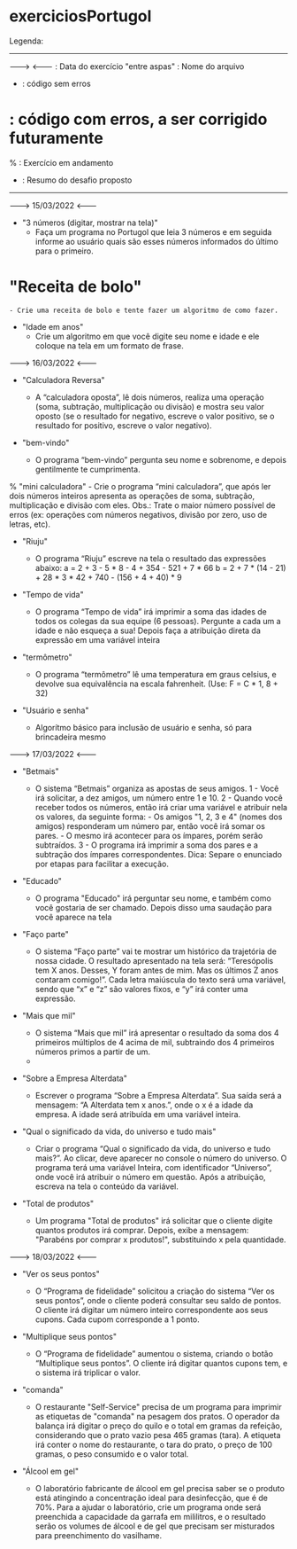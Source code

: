 # exerciciosPortugol

Legenda:
___________________________________________________________________________________________________________________
---> <--- : Data do exercício
"entre aspas" : Nome do arquivo
* : código sem erros
# : código com erros, a ser corrigido futuramente
% : Exercício em andamento
- : Resumo do desafio proposto
___________________________________________________________________________________________________________________

---> 15/03/2022 <---
  
  * "3 números (digitar, mostrar na tela)"
    - Faça um programa no Portugol que leia 3 números e em seguida informe ao usuário quais são esses números informados do último para o primeiro.

  # "Receita de bolo"
    - Crie uma receita de bolo e tente fazer um algoritmo de como fazer.

  * "Idade em anos"
    - Crie um algoritmo em que você digite seu nome e idade e ele coloque na tela em um formato de frase.



---> 16/03/2022 <---

  * "Calculadora Reversa"
    - A “calculadora oposta”, lê dois números, realiza uma operação (soma, subtração, multiplicação ou divisão) e mostra seu valor oposto (se o resultado for negativo, escreve o valor positivo, se o resultado for positivo, escreve o valor negativo).
    
  * "bem-vindo"
    - O programa “bem-vindo” pergunta seu nome e sobrenome, e depois gentilmente te cumprimenta.

  % "mini calculadora"
    - Crie o programa “mini calculadora”, que após ler dois números inteiros apresenta as operações de soma, subtração, multiplicação e divisão com eles.
      Obs.: Trate o maior número possível de erros (ex: operações com números negativos, divisão por zero, uso de letras, etc).
      
  * "Riuju"
    - O programa “Riuju” escreve na tela o resultado das expressões abaixo:
      a = 2 + 3 - 5 * 8 - 4 + 354 - 521 + 7 * 66
      b = 2 + 7 * (14 - 21) + 28 * 3 * 42 + 740 - (156 + 4 + 40) * 9
  
  * "Tempo de vida"
    - O programa “Tempo de vida” irá imprimir a soma das idades de todos os colegas da sua equipe (6 pessoas). Pergunte a cada um a idade e não esqueça a sua! Depois faça a atribuição direta da expressão em uma variável inteira

  * "termômetro"
    - O programa “termômetro” lê uma temperatura em graus celsius, e devolve sua equivalência na escala fahrenheit. (Use: F = C * 1, 8 + 32)

  * "Usuário e senha"
    - Algorítmo básico para inclusão de usuário e senha, só para brincadeira mesmo



---> 17/03/2022 <---

  * "Betmais"
    - O sistema “Betmais” organiza as apostas de seus amigos.
1 - Você irá solicitar, a dez amigos, um número entre 1 e 10.
2 - Quando você receber todos os números, então irá criar uma variável e atribuir nela os valores, da seguinte forma:
                - Os amigos "1, 2, 3 e 4" (nomes dos amigos) responderam um número par, então você irá somar os pares.
                - O mesmo irá acontecer para os ímpares, porém serão subtraídos.
3 - O programa irá imprimir a soma dos pares e a subtração dos ímpares correspondentes.
Dica: Separe o enunciado por etapas para facilitar a execução.

  * "Educado"
    - O programa "Educado" irá perguntar seu nome, e também como você gostaria de ser chamado. Depois disso uma saudação para você aparece na tela

  * "Faço parte"
    - O sistema “Faço parte” vai te mostrar um histórico da trajetória de nossa cidade. O resultado apresentado na tela será: “Teresópolis tem X anos. Desses, Y foram antes de mim. Mas os últimos Z anos contaram comigo!”. Cada letra maiúscula do texto será uma variável, sendo que “x” e “z” são valores fixos, e “y” irá conter uma expressão.

  * "Mais que mil"
    - O sistema “Mais que mil” irá apresentar o resultado da soma dos 4 primeiros múltiplos de 4 acima de mil, subtraindo dos 4 primeiros números primos a partir de um.
    - 
  * "Sobre a Empresa Alterdata"
    - Escrever o programa “Sobre a Empresa Alterdata”. Sua saída será a mensagem: “A Alterdata tem x anos.”, onde o x é a idade da empresa. A idade será atribuída em uma variável inteira.

  * "Qual o significado da vida, do universo e tudo mais"
    - Criar o programa “Qual o significado da vida, do universo e tudo mais?”. Ao clicar, deve aparecer no console o número do universo. O programa terá uma variável Inteira, com identificador “Universo”, onde você irá atribuir o número em questão. Após a atribuição, escreva na tela o conteúdo da variável.

  * "Total de produtos"
    - Um programa "Total de produtos" irá solicitar que o cliente digite quantos produtos irá comprar. Depois, exibe a mensagem: "Parabéns por comprar x produtos!", substituindo x pela quantidade.

 

---> 18/03/2022 <---

  * "Ver os seus pontos"
    - O “Programa de fidelidade” solicitou a criação do sistema “Ver os seus pontos”, onde o cliente poderá consultar seu saldo de pontos. O cliente irá digitar um número inteiro correspondente aos seus cupons. Cada cupom corresponde a 1 ponto.

* "Multiplique seus pontos"
    - O “Programa de fidelidade” aumentou o sistema, criando o botão “Multiplique seus pontos”. O cliente irá digitar quantos cupons tem, e o sistema irá triplicar o valor.

* "comanda"
    - O restaurante "Self-Service" precisa de um programa para imprimir as etiquetas de "comanda" na pesagem dos pratos. O operador da balança irá digitar o preço do quilo e o total em gramas da refeição, considerando que o prato vazio pesa 465 gramas (tara). A etiqueta irá conter o nome do restaurante, o tara do prato, o preço de 100 gramas, o peso consumido e o valor total.

* "Álcool em gel"
    - O laboratório fabricante de álcool em gel precisa saber se o produto está atingindo a concentração ideal para desinfecção, que é de 70%. Para a ajudar o laboratório, crie um programa onde será preenchida a capacidade da garrafa em mililitros, e o resultado serão os volumes de álcool e de gel que precisam ser misturados para preenchimento do vasilhame.

